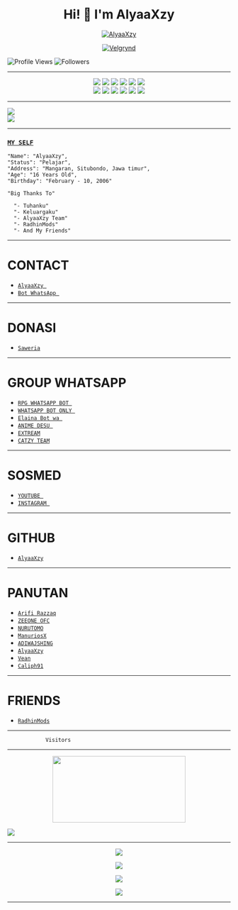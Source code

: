 <h1 align="center">Hi! 👋 I'm AlyaaXzy</h1>

<p align="center">
  <a href="https://ibb.co/QQX130c"><img src="http://readme-typing-svg.herokuapp.com?color=1C71FA&center=true&vCenter=true&multiline=false&lines=I'Am+AlyaaXzy+?+From+Indonesia.;I'am+Not+Programmer." alt="AlyaaXzy">
</p>

<p align="center">
  <a href="https://ibb.co/QQX130c"><img src="https://i.ibb.co/tK3WTRh/FB-IMG-1619342660961.jpg" alt="Velgrynd"></a>
</p>

<p align="left">
  <img src="https://komarev.com/ghpvc/?username=AlyaaXzy&color=blue&style=flat-square&label=Profile+Views" alt="Profile Views" /> <img src="https://img.shields.io/github/followers/AlyaaXzy?label=Followers" style=" float:left, margin-right:10px" alt="Followers" />
</p>


___
<p align="center">
  <img src="https://img.shields.io/badge/-JavaScript-black?style=flat-square&logo=javascript" />
  <img src="https://img.shields.io/badge/-Node.js-black?style=flat-square&logo=Node.js" />
  <img src="https://img.shields.io/badge/-HTML5-black?style=flat-square&logo=html5&logoColor=e34f26" />
  <img src="https://img.shields.io/badge/-CSS3-black?style=flat-square&logo=css3&logoColor=1572b6" />
  <img src="https://img.shields.io/badge/-Git-black?style=flat-square&logo=git" />
  <img src="https://img.shields.io/badge/-GitHub-black?style=flat-square&logo=github" /> <br>
  <img src="https://img.shields.io/badge/-Python-black?style=flat-square&logo=python" />
  <img src="https://img.shields.io/badge/-React-black?style=flat-square&logo=react" />
  <img src="https://img.shields.io/badge/-Redux-black?style=flat-square&logo=redux" />
  <img src="https://img.shields.io/badge/-Windows-black?style=flat-square&logo=windows" />
  <img src="https://img.shields.io/badge/-VS_Code-black?style=flat-square&logo=visual-studio-code" />
  <img src="https://img.shields.io/badge/-SQLite3-black?style=flat-square&logo=sqlite" />
</p>

___
<a href="https://youtube.com/channel/UCDUyjUl51tp01m65XPie_MA"><img src="https://img.shields.io/badge/YouTube-YT AlyaaXzy ?-ff0000?style=for-the-badge&logo=youtube&logoColor=ff0000&link=" /><br>
<a href=""><img src="https://img.shields.io/youtube/channel/subscribers/UCw78OZWMeMYjMdOP1oYv6XA?style=social" /> <br>
</p>

___
### [`MY SELF`](https://instagram.com/AlyaaXzy_/)
```
"Name": "AlyaaXzy",
"Status": "Pelajar",
"Address": "Mangaran, Situbondo, Jawa timur",
"Age": "16 Years Old",
"Birthday": "February - 10, 2006"
   
"Big Thanks To"

  "- Tuhanku"
  "- Keluargaku"
  "- AlyaaXzy Team"
  "- RadhinMods"
  "- And My Friends"
```
___


# CONTACT

* [ `AlyaaXzy `](https://wa.me/6289505165400) 
* [ `Bot WhatsApp `](https://wa.me/6285730903853) 

___
# DONASI

* [ ` Saweria ` ](https://saweria.co/AlyaaXzy) 

___
# GROUP WHATSAPP

* [ `RPG WHATSAPP BOT ` ](https://chat.whatsapp.com/GjorbJLSWDX3kJPFYS8I75) 
* [ `WHATSAPP BOT ONLY `](https://chat.whatsapp.com/JzK1WlO0KXA7reyNXhqXJS) 
* [ `Elaina Bot wa `](https://chat.whatsapp.com/HJ9pD2XJ8vq7whuAYOvT1Y) 
* [ `ANIME DESU `](https://chat.whatsapp.com/FhRVp9FkBQsJD1XX6VphZn) 
* [ ` EXTREAM `](https://chat.whatsapp.com/EyOOD9X6mInFKHlUUUwFd7) 
* [ ` CATZY TEAM ` ](https://chat.whatsapp.com/JQ17aqI3rXq2LVPiLvAJm1) 

___

# SOSMED

* [ `YOUTUBE `](https://youtube.com/channel/UCDUyjUl51tp01m65XPie_MA) 
* [ `INSTAGRAM `](https://instagram.com/AlyaaXzy_) 

___

# GITHUB

* [ ` AlyaaXzy ` ](https://github.com/AlyaaXzy) 

___
# PANUTAN

* [ ` Arifi Razzaq ` ](https://github.com/Arifirazzaq2001) 
* [ ` ZEEONE OFC ` ](https://github.com/zeeoneofc) 
* [ ` NURUTOMO ` ](https://github.com/Nurutomo) 
* [ ` ManuriosX ` ](https://github.com/ManuriosX) 
* [ ` ADIWAJSHING ` ](https://github.com/adiwajshing) 
* [ ` AlyaaXzy ` ](https://github.com/AlyaaXd)
* [ ` Vean ` ](https://github.com/Veanyxz)
* [ ` Caliph91 ` ](https://github.com/Caliph91) 

___

# FRIENDS

* [ ` RadhinMods ` ](https://github.com/radhin123)




___
```
            Visitors
```
___
<p align="center">
   <img width="300" height="150" src="https://camo.githubusercontent.com/db45054d90ef8099ce0235c82592c406dba0adcda421f8a84f162b58bab5d3e0/68747470733a2f2f636f756e742e6765746c6f6c692e636f6d2f6765742f406e6f627579616b693f7468656d653d67656c626f6f72752d68" />

 <a href="https://github.com/AlyaaXd"><img src="https://cardivo.vercel.app/api?name=AlyaaXzy&description=Hi,%20i%27m%20AlyaaXzy%20?%20and%20i%27m%20just%20a%20newbie%20programmer%20Nice%20to%20meet%20you%20👋&image=https://i.ibb.co/tK3WTRh/FB-IMG-1619342660961.jpgn=%23eaeaea" /><a>
</p>

___
<p align="center">
  <a href="https://github.com/AlyaaXd"><img src="https://github-readme-stats.vercel.app/api?username=AlyaaXzy&theme=tokyonight&show_icons=true" /></a>
</p>

<p align="center">
  <a href="https://github.com/AlyaaXd"><img src="https://github-readme-streak-stats.herokuapp.com?user=AlyaaXzy&theme=tokyonight&hide_border=false&properties=background&border=%239611C5FF" /><a>
</p>
  
<p align="center">
  <a href="https://github.com/AlyaaXd"><img src="https://github-readme-stats.vercel.app/api/top-langs?username=AlyaaXzy&theme=tokyonight&layout=compact" /></a>
</p>
  
<p align="center">
  <a href="https://github.com/AlyaaXd"><img src="https://github-profile-trophy.vercel.app/?username=AlyaaXzy&theme=radical&margin-w=20&no-bg=true&no-frame=false" /><a>
</p>
    
___
